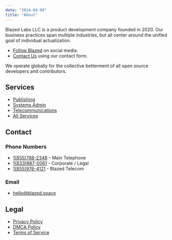 ```yaml
---
date: "2014-04-09"
title: "About"
---
```


Blazed Labs LLC is a product development company founded in 2020. Our business practices span multiple industries, but all center around the unified goal of individual actualization.

* [Follow Blazed](/follow) on social media.
* [Contact Us](https://blazed.contact/) using our contact form.

We operate globally for the collective betterment of all open source developers and contributors.

## Services
* [Publishing](https://blazed.xyz/)
* [Systems Admin](https://blazed.systems/)
* [Telecommunications](https://blazed.tel/)
* [All Services](https://www.blz.one/services)

## Contact

### Phone Numbers
- [1(855)788-2348](tel:+18557882348) - Main Telephone
- [1(833)887-0061](tel:+18338870061) - Corporate / Legal
- [1(855)976-4121](tel:+18559764121) - Blazed Telecom

### Email
- [hello@blazed.space](mailto:hello@blazed.space)

## Legal
* [Privacy Policy](https://www.blazedlabs.com/privacy/)
* [DMCA Policy](https://www.blazedlabs.com/dmca/)
* [Terms of Service](https://blazed.sbs/assets/pdf/tos.pdf)